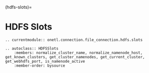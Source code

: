 (hdfs-slots)=

# HDFS Slots

```{eval-rst}
.. currentmodule:: onetl.connection.file_connection.hdfs.slots
```

```{eval-rst}
.. autoclass:: HDFSSlots
    :members: normalize_cluster_name, normalize_namenode_host, get_known_clusters, get_cluster_namenodes, get_current_cluster, get_webhdfs_port, is_namenode_active
    :member-order: bysource
```
